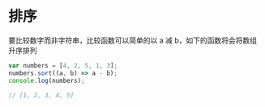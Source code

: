 # 排序
要比较数字而非字符串，比较函数可以简单的以 a 减 b，如下的函数将会将数组升序排列
```js
var numbers = [4, 2, 5, 1, 3];
numbers.sort((a, b) => a - b);
console.log(numbers);

// [1, 2, 3, 4, 5]
```